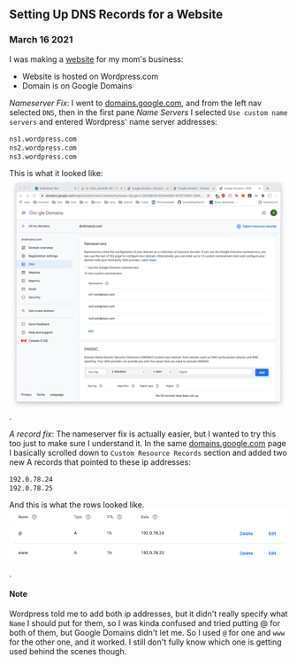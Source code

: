 ## Setting Up DNS Records for a Website

### March 16 2021
I was making a [website](https://drshivand.com/) for my mom's business:
* Website is hosted on Wordpress.com
* Domain is on Google Domains

*Nameserver Fix*: I went to [domains.google.com](https://domains.google.com), and from the left nav 
selected `DNS`, then in the first pane *Name Servers* I selected `Use custom name servers` and entered 
Wordpress' name server addresses: 
```
ns1.wordpress.com
ns2.wordpress.com
ns3.wordpress.com
```
This is what it looked like:
![google domains config page](google-domains-nameserver-config.png).

*A record fix*:
The nameserver fix is actually easier, but I wanted to try this too just to make sure I understand it.
In the same [domains.google.com](https://domains.google.com) page I basically scrolled down to 
`Custom Resource Records` section and added two new A records that pointed to these ip addresses:
```
192.0.78.24
192.0.78.25
```
And this is what the rows looked like. 
![google domains A record config](google-domains-a-record-config.png).

#### Note
Wordpress told me to add both ip addresses, but it didn't really specify what `Name` I should put for them,
so I was kinda confused and tried putting @ for both of them, but Google Domains didn't let me. So I used `@`
for one and `www` for the other one, and it worked. I still don't fully know which one is getting used behind 
the scenes though.  

